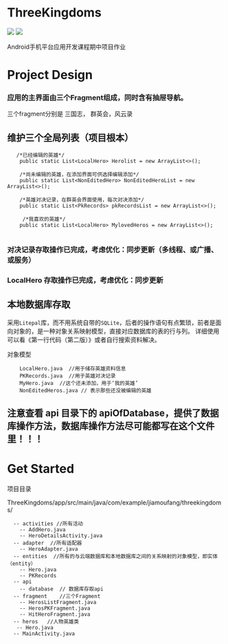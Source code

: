 # ThreeKingdoms
![](https://img.shields.io/badge/download-1K-brightgreen.svg)   ![](https://img.shields.io/badge/android-app-brightgreent.svg)


Android手机平台应用开发课程期中项目作业

# Project Design 

### 应用的主界面由三个Fragment组成，同时含有抽屉导航。

三个fragment分别是 三国志， 群英会，风云录

## 维护三个全局列表（项目根本）

```
   /*已经编辑的英雄*/
    public static List<LocalHero> Herolist = new ArrayList<>();

    /*尚未编辑的英雄，在添加界面可供选择编辑添加*/
    public static List<NonEditedHero> NonEditedHeroList = new ArrayList<>();

    /*英雄对决记录，在群英会界面使用，每次对决添加*/
    public static List<PkRecords> pkRecordsList = new ArrayList<>();
    
     /*我喜欢的英雄*/
    public static List<LocalHero> MylovedHeros = new ArrayList<>();
    
```
### 对决记录存取操作已完成，考虑优化：同步更新（多线程、或广播、或服务）

### LocalHero 存取操作已完成，考虑优化：同步更新


## 本地数据库存取

采用``Litepal``库，而不用系统自带的``SQLite``，后者的操作语句有点繁琐，前者是面向对象的，是一种对象关系映射模型，直接对应数据库的表的行与列。
详细使用可以看《第一行代码（第二版）》或者自行搜索资料解决。

对象模型

```
    LocalHero.java  //用于储存英雄资料信息
    PKRecords.java  //用于英雄对决记录
    MyHero.java  //这个还未添加，用于‘我的英雄’
    NonEditedHeros.java // 表示那些还没被编辑的英雄
```

## 注意查看 api 目录下的 apiOfDatabase，提供了数据库操作方法，数据库操作方法尽可能都写在这个文件里！！！

# Get Started

项目目录

ThreeKingdoms/app/src/main/java/com/example/jiamoufang/threekingdoms/

```
  -- activities	//所有活动
    -- AddHero.java
    -- HeroDetailsActivity.java
  -- adapter  //所有适配器
    -- HeroAdapter.java
  -- entities  //所有的与云端数据库和本地数据库之间的关系映射的对象模型，即实体（entity）
    -- Hero.java
    -- PKRecords
  -- api
    -- database  // 数据库存取api
  -- fragment	 //三个Fragment
    -- HerosListFragment.java	
    -- HerosPKFragment.java
    -- HitHeroFragment.java
  -- heros	 //人物英雄类
   -- Hero.java
  -- MainActivity.java
```





